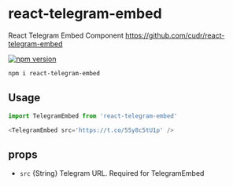 # react-telegram-embed
React Telegram Embed Component https://github.com/cudr/react-telegram-embed

[![npm version](https://badge.fury.io/js/npm.svg)](https://badge.fury.io/js/npm)

```sh
npm i react-telegram-embed
```

## Usage

```js
import TelegramEmbed from 'react-telegram-embed'

<TelegramEmbed src='https://t.co/55y8c5tU1p' />
```

## props

- `src` {String} Telegram URL. Required for TelegramEmbed
